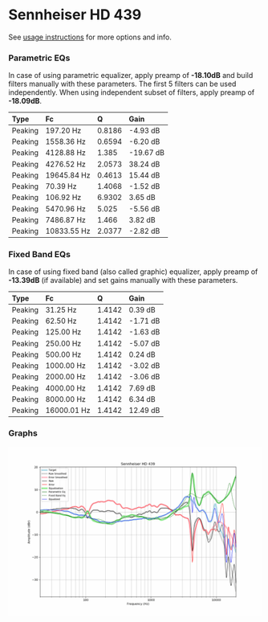 # Sennheiser HD 439
See [usage instructions](https://github.com/jaakkopasanen/AutoEq#usage) for more options and info.

### Parametric EQs
In case of using parametric equalizer, apply preamp of **-18.10dB** and build filters manually
with these parameters. The first 5 filters can be used independently.
When using independent subset of filters, apply preamp of **-18.09dB**.

| Type    | Fc          |      Q | Gain      |
|:--------|:------------|:-------|:----------|
| Peaking | 197.20 Hz   | 0.8186 | -4.93 dB  |
| Peaking | 1558.36 Hz  | 0.6594 | -6.20 dB  |
| Peaking | 4128.88 Hz  | 1.385  | -19.67 dB |
| Peaking | 4276.52 Hz  | 2.0573 | 38.24 dB  |
| Peaking | 19645.84 Hz | 0.4613 | 15.44 dB  |
| Peaking | 70.39 Hz    | 1.4068 | -1.52 dB  |
| Peaking | 106.92 Hz   | 6.9302 | 3.65 dB   |
| Peaking | 5470.96 Hz  | 5.025  | -5.56 dB  |
| Peaking | 7486.87 Hz  | 1.466  | 3.82 dB   |
| Peaking | 10833.55 Hz | 2.0377 | -2.82 dB  |

### Fixed Band EQs
In case of using fixed band (also called graphic) equalizer, apply preamp of **-13.39dB**
(if available) and set gains manually with these parameters.

| Type    | Fc          |      Q | Gain     |
|:--------|:------------|:-------|:---------|
| Peaking | 31.25 Hz    | 1.4142 | 0.39 dB  |
| Peaking | 62.50 Hz    | 1.4142 | -1.71 dB |
| Peaking | 125.00 Hz   | 1.4142 | -1.63 dB |
| Peaking | 250.00 Hz   | 1.4142 | -5.07 dB |
| Peaking | 500.00 Hz   | 1.4142 | 0.24 dB  |
| Peaking | 1000.00 Hz  | 1.4142 | -3.02 dB |
| Peaking | 2000.00 Hz  | 1.4142 | -3.06 dB |
| Peaking | 4000.00 Hz  | 1.4142 | 7.69 dB  |
| Peaking | 8000.00 Hz  | 1.4142 | 6.34 dB  |
| Peaking | 16000.01 Hz | 1.4142 | 12.49 dB |

### Graphs
![](./Sennheiser%20HD%20439.png)